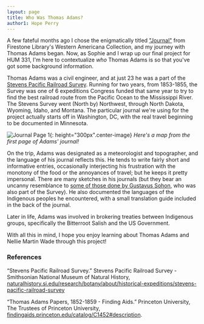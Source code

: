 ```yaml
---
layout: page
title: Who Was Thomas Adams?
author1: Hope Perry
---
```


A few fateful months ago I chose the enigmatically titled
["Journal"](https://dpul.princeton.edu/pudl0017/catalog/qr46r491g) from Firestone Library's Western Americana Collection,
and my journey with Thomas Adams began. Now, as Sophie and I wrap up our final
project for HUM 331, I'm here to contextualize _who_ Thomas Adams is so that
you've got some background information.

Thomas Adams was a civil engineer, and at just 23 he was a part of the [Stevens Pacific Railroad Survey](https://naturalhistory.si.edu/research/botany/about/historical-expeditions/stevens-pacific-railroad-survey). Running for two years, from 1853-1855, the Survey was one of 6 expeditions Congress funded that same year to try to find the best railroad route from the Pacific Ocean to the Mississippi River. The Stevens Survey went
(North by) Northwest, through North Dakota, Wyoming, Idaho, and Montana. The particular journal we're using for the project actually starts off in Washington, DC, with the real travel beginning to be documented in Minnesota.

![Journal Page 1](https://iiif-cloud.princeton.edu/iiif/2/58%2F98%2F0f%2F58980fd66cdc4117ad5f49f3dc1060ff%2Fintermediate_file/full/1000,1494/0/default.jpg){: height="300px".center-image}
_Here's a map from the first page of Adams' journal!_

On the trip, Adams was designated as a meteorologist and topographer, and the
language of his journal reflects this. He tends to write fairly short and informative entries, occasionally interjecting his frustration with the monotony of the food or the annoyances of travel; but he keeps it pretty impersonal. There are many sketches in his journals (but they bear an uncanny resemblance to [some of those done by Gustavus Sohon](https://babel.hathitrust.org/cgi/pt?id=uiug.30112106670174&view=1up&seq=5), who was also part of the Survey). He also documented the languages of the Indigenous peoples he encountered, with a small translation guide included in the back of the journal.  

Later in life, Adams was involved in brokering treaties between Indigenous groups, specifically the Bitterroot Salish and the US Government.

With all this in mind, I hope you enjoy learning about Thomas Adams and Nellie Martin Wade through this project!


### References

“Stevens Pacific Railroad Survey.” Stevens Pacific Railroad Survey - Smithsonian National Museum of Natural History, [naturalhistory.si.edu/research/botany/about/historical-expeditions/stevens-pacific-railroad-survey](https://naturalhistory.si.edu/research/botany/about/historical-expeditions/stevens-pacific-railroad-survey)

“Thomas Adams Papers, 1852-1859 - Finding Aids.” Princeton University, The Trustees of Princeton University, [findingaids.princeton.edu/catalog/C1452#description](https://findingaids.princeton.edu/catalog/C1452#description).
